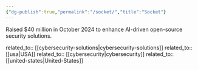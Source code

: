 ```yaml
---
{"dg-publish":true,"permalink":"/socket/","title":"Socket"}
---
```



Raised $40 million in October 2024 to enhance AI-driven open-source security solutions.

related_to:: [[cybersecurity-solutions\|cybersecurity-solutions]]
related_to:: [[usa\|USA]]
related_to:: [[cybersecurity\|cybersecurity]]
related_to:: [[united-states\|United-States]]

